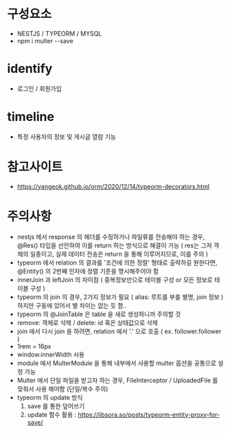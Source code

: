 # 구성요소
- NESTJS / TYPEORM / MYSQL
- npm i multer --save

# identify
- 로그인 / 회원가입

# timeline
- 특정 사용자의 정보 및 게시글 열람 기능

# 참고사이트
- https://yangeok.github.io/orm/2020/12/14/typeorm-decorators.html

# 주의사항
- nestjs 에서 response 의 헤더를 수정하거나 파일류를 전송해야 하는 경우,
  @Res() 타입을 선언하여 이를 return 하는 방식으로 해결이 가능
  ( res는 그저 객체의 일종이고, 실제 데이터 전송은 return 을 통해 이루어지므로, 이를 주의 )
- typeorm 에서 relation 의 결과를 '조건에 의한 정렬' 형태로 출력하길 원한다면,
  @Entity() 의 2번째 인자에 정렬 기준을 명시해주어야 함
- innerJoin 과 leftJoin 의 차이점 ( 중복정보만으로 테이블 구성 or 모든 정보로 테이블 구성 )
- typeorm 의 join 의 경우, 2가지 정보가 필요 ( alias: 루트를 부를 별명, join 정보 )
  하지만 구동에 있어서 별 차이는 없는 듯 함..
- typeorm 의 @JoinTable 은 table 을 새로 생성하니까 주의할 것
- remove: 객체로 삭제 / delete: id 혹은 상태값으로 삭제
- join 에서 다시 join 을 하려면, relation 에서 '.' 으로 호출
  ( ex. follower.follower )
- 1rem = 16px
- window.innerWidth 사용
- module 에서 MulterModule 을 통해 내부에서 사용할 multer 옵션을 공통으로 설정 가능
- Multer 에서 단일 파일을 받고자 하는 경우,
  FileInterceptor / UploadedFile 를 맞춰서 사용 해야함 (단일/복수 주의)
- typeorm 의 update 방식 
  1. save 를 통한 덮어쓰기 
  2. update 함수 활용 : https://libsora.so/posts/typeorm-entity-proxy-for-save/